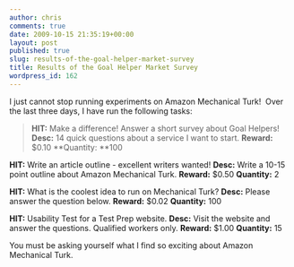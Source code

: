 ```yaml
---
author: chris
comments: true
date: 2009-10-15 21:35:19+00:00
layout: post
published: true
slug: results-of-the-goal-helper-market-survey
title: Results of the Goal Helper Market Survey
wordpress_id: 162
---
```


I just cannot stop running experiments on Amazon Mechanical Turk!  Over the last three days, I have run the following tasks:


> **HIT:** Make a difference!  Answer a short survey about Goal Helpers!
**Desc:** 14 quick questions about a service I want to start.
**Reward:** $0.10
**Quantity: **100

**HIT:** Write an article outline - excellent writers wanted!
**Desc:** Write a 10-15 point outline about Amazon Mechanical Turk.
**Reward:** $0.50
**Quantity:** 2

**HIT:** What is the coolest idea to run on Mechanical Turk?
**Desc:** Please answer the question below.
**Reward:** $0.02
**Quantity:** 100

**HIT:** Usability Test for a Test Prep website.
**Desc:** Visit the website and answer the questions. Qualified workers only.
**Reward:** $1.00
**Quantity:** 15


You must be asking yourself what I find so exciting about Amazon Mechanical Turk.
